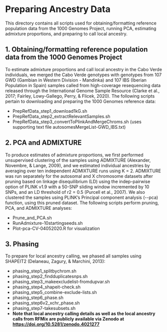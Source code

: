 # Preparing Ancestry Data
This directory contains all scripts used for obtaining/formatting reference population data from the 1000 Genomes Project, running PCA, estimating admixture proportions, and preparing to call local ancestry.

## 1. Obtaining/formatting reference population data from the 1000 Genomes Project
To estimate admixture proportions and call local ancestry in the Cabo Verde individuals, we merged the Cabo Verde genotypes with genotypes from 107 GWD (Gambian in Western Division - Mandinka) and 107 IBS (Iberian Population in Spain) samples called from high-coverage resequencing data released through the International Genome Sample Resource (Clarke et al., 2017; Fairley, Lowy-Gallego, Perry, & Flicek, 2020). The following scripts pertain to downloading and preparing the 1000 Genomes reference data:
* PrepRefData_step1_download1kG.sh
* PrepRefData_step2_extractRelevantSamples.sh
* PrepRefData_step3_convertToPlinkAndMergeChroms.sh (uses supporting text file autosomesMergeList-GWD_IBS.txt)

## 2. PCA and ADMIXTURE
To produce estimates of admixture proportions, we first performed unsupervised clustering of the samples using ADMIXTURE (Alexander, Novembre, & Lange, 2009), and we estimated individual ancestries by averaging over ten independent ADMIXTURE runs using K = 2. ADMIXTURE was run separately for the autosomal and X chromosome datasets after pruning based on linkage disequilibrium (LD) using the indep-pairwise option of PLINK v1.9 with a 50-SNP sliding window incremented by 10 SNPs, and an LD threshold of r2 = 0.5 (Purcell et al., 2007). We also clustered the samples using PLINK’s Principal component analysis (--pca) function, using this pruned dataset. The following scripts perform pruning, PCA, and ADMIXTURE analyses:
 * Prune_and_PCA.sh
 * RunAdmixture-10startingseeds.sh
 * Plot-pca-CV-04052020.R for visualization

## 3. Phasing
To prepare for local ancestry calling, we phased all samples using SHAPEIT2 (Delaneau, Zagury, & Marchini, 2013):
* phasing_step1_splitbychrom.sh
* phasing_step2_findduplicatesnps.sh
* phasing_step3_makeexcludelist-fromdupvar.sh
* phasing_step4_shapeit-check.sh
* phasing_step5_combine-exclude-lists.sh
* phasing_step6_phase.sh
* phasing_step6v2_xchr_phase.sh
* phasing_step7-takesubsets.sh
* **Note that local ancestry calling details as well as the local ancestry calls from RFMix are publicly available via Zenodo at https://doi.org/10.5281/zenodo.4021277**
